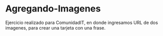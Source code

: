 # Agregando-Imagenes
Ejercicio realizado para ComunidadIT, en donde ingresamos URL de dos imagenes, para crear una tarjeta con una frase.
